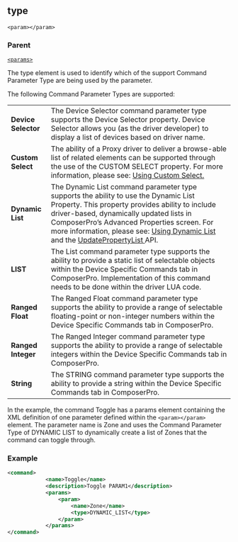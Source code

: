 ## type

`<param></param>`


### Parent

[`<params>`][1]


The type element is used to identify which of the support Command Parameter Type are being used by the parameter. 

 The following Command Parameter Types are supported:

|                     |                                                                                                                                                                                                                                                                                                                              |
| ------------------- | ---------------------------------------------------------------------------------------------------------------------------------------------------------------------------------------------------------------------------------------------------------------------------------------------------------------------------- |
| **Device Selector** | The Device Selector command parameter type supports the Device Selector property. Device Selector allows you (as the driver developer) to display a list of devices based on driver name.                                                                                                                                    |
| **Custom Select**   | The ability of a Proxy driver to deliver a browse-able list of related elements can be supported through the use of the CUSTOM SELECT property. For more information, please see: [Using Custom Select.][2]                                                                                                                  |
| **Dynamic List**    | The Dynamic List command parameter type supports the ability to use the Dynamic List Property. This property provides ability to include driver-based, dynamically updated lists in ComposerPro’s Advanced Properties screen. For more information, please see: [Using Dynamic List][3] and the [UpdatePropertyList ][4]API. |
| **LIST**            | The List command parameter type supports the ability to provide a static list of selectable objects within the Device Specific Commands tab in ComposerPro. Implementation of this command needs to be done within the driver LUA code.                                                                                      |
| **Ranged Float**    | The Ranged Float command parameter type supports the ability to provide a range of selectable floating-point or non-integer numbers within the Device Specific Commands tab in ComposerPro.                                                                                                                                  |
| **Ranged Integer**  | The Ranged Integer command parameter type supports the ability to provide a range of selectable integers within the Device Specific Commands tab in ComposerPro.                                                                                                                                                             |
| **String**          | The STRING command parameter type supports the ability to provide a string within the Device Specific Commands tab in ComposerPro.                                                                                                                                                                                           |


In the example, the command Toggle has a params element containing the XML definition of one parameter defined within the `<param></param>` element. The parameter name is Zone and uses the Command Parameter Type of DYNAMIC LIST to dynamically create a list of Zones that the command can toggle through.

### Example

```xml
<command>
			<name>Toggle</name>
			<description>Toggle PARAM1</description>
			<params>
				<param>
					<name>Zone</name>
					<type>DYNAMIC_LIST</type>
				</param>
			</params>
</command>
```





[1]:	https://verbose-telegram-5004f902.pages.github.io/#actions-xml-params
[2]:	https://snap-one.github.io/docs-driverworks-fundamentals/#composerpro-the-interface-into-the-sdk-using-the-custom-select-property
[3]:	https://snap-one.github.io/docs-driverworks-fundamentals/#composerpro-the-interface-into-the-sdk-dynamic-list-properties
[4]:	https://snap-one.github.io/docs-driverworks-api/#properties-interface-updatepropertylist